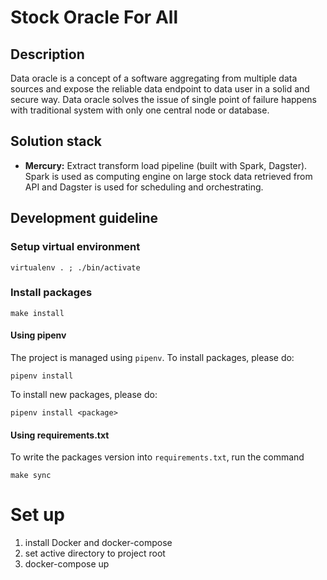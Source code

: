 # Stock Oracle For All

## Description

Data oracle is a concept of a software aggregating from multiple data sources and expose the reliable data endpoint to data user in a solid and secure way. Data oracle solves the issue of single point of failure happens with traditional system with only one central node or database.

## Solution stack

-   **Mercury:** Extract transform load pipeline (built with Spark, Dagster). Spark is used as computing engine on large stock data retrieved from API and Dagster is used for scheduling and orchestrating.

## Development guideline

### Setup virtual environment

```
virtualenv . ; ./bin/activate
```

### Install packages

```
make install
```

#### Using pipenv

The project is managed using `pipenv`. To install packages, please do:

```
pipenv install
```

To install new packages, please do:

```
pipenv install <package>
```

#### Using requirements.txt

To write the packages version into `requirements.txt`, run the command

```
make sync
```

# Set up

1. install Docker and docker-compose
1. set active directory to project root
1. docker-compose up
